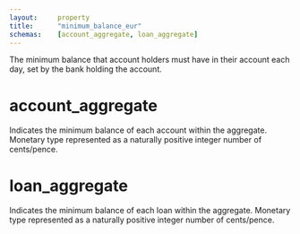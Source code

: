```yaml
---
layout:		property
title:		"minimum_balance_eur"
schemas:	[account_aggregate, loan_aggregate]
---
```


The minimum balance that account holders must have in their account each day, set by the bank holding the account.

# account_aggregate
Indicates the minimum balance of each account within the aggregate. Monetary type represented as a naturally positive integer number of cents/pence.

# loan_aggregate
Indicates the minimum balance of each loan within the aggregate. Monetary type represented as a naturally positive integer number of cents/pence.
